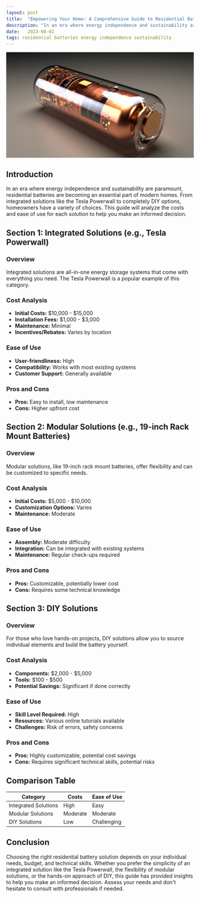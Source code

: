 ```yaml
---
layout: post
title:  "Empowering Your Home: A Comprehensive Guide to Residential Batteries"
description: "In an era where energy independence and sustainability are paramount, residential batteries are becoming an essential part of modern homes. From integrated solutions like the Tesla Powerwall to completely DIY options, homeowners have a variety of choices. This guide will analyze the costs and ease of use for each solution to help you make an informed decision."
date:   2023-08-02
tags: residential batteries energy independence sustainability
---
```


![A stylised battery](/assets/home-batteries.png)

## Introduction
In an era where energy independence and sustainability are paramount, residential batteries are becoming an essential part of modern homes. From integrated solutions like the Tesla Powerwall to completely DIY options, homeowners have a variety of choices. This guide will analyze the costs and ease of use for each solution to help you make an informed decision.

## Section 1: Integrated Solutions (e.g., Tesla Powerwall)

### Overview
Integrated solutions are all-in-one energy storage systems that come with everything you need. The Tesla Powerwall is a popular example of this category.

### Cost Analysis
- **Initial Costs:** $10,000 - $15,000
- **Installation Fees:** $1,000 - $3,000
- **Maintenance:** Minimal
- **Incentives/Rebates:** Varies by location

### Ease of Use
- **User-friendliness:** High
- **Compatibility:** Works with most existing systems
- **Customer Support:** Generally available

### Pros and Cons
- **Pros:** Easy to install, low maintenance
- **Cons:** Higher upfront cost

## Section 2: Modular Solutions (e.g., 19-inch Rack Mount Batteries)

### Overview
Modular solutions, like 19-inch rack mount batteries, offer flexibility and can be customized to specific needs.

### Cost Analysis
- **Initial Costs:** $5,000 - $10,000
- **Customization Options:** Varies
- **Maintenance:** Moderate

### Ease of Use
- **Assembly:** Moderate difficulty
- **Integration:** Can be integrated with existing systems
- **Maintenance:** Regular check-ups required

### Pros and Cons
- **Pros:** Customizable, potentially lower cost
- **Cons:** Requires some technical knowledge

## Section 3: DIY Solutions

### Overview
For those who love hands-on projects, DIY solutions allow you to source individual elements and build the battery yourself.

### Cost Analysis
- **Components:** $2,000 - $5,000
- **Tools:** $100 - $500
- **Potential Savings:** Significant if done correctly

### Ease of Use
- **Skill Level Required:** High
- **Resources:** Various online tutorials available
- **Challenges:** Risk of errors, safety concerns

### Pros and Cons
- **Pros:** Highly customizable, potential cost savings
- **Cons:** Requires significant technical skills, potential risks

## Comparison Table

| Category                | Costs         | Ease of Use  |
|-------------------------|---------------|--------------|
| Integrated Solutions    | High          | Easy         |
| Modular Solutions       | Moderate      | Moderate     |
| DIY Solutions           | Low           | Challenging  |

## Conclusion
Choosing the right residential battery solution depends on your individual needs, budget, and technical skills. Whether you prefer the simplicity of an integrated solution like the Tesla Powerwall, the flexibility of modular solutions, or the hands-on approach of DIY, this guide has provided insights to help you make an informed decision. Assess your needs and don't hesitate to consult with professionals if needed.
